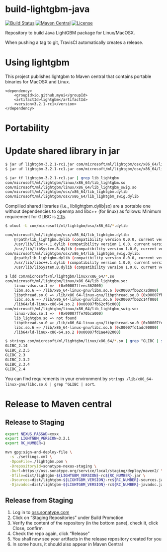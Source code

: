 # build-lightgbm-java
[![Build Status](https://travis-ci.org/myui/build-lightgbm-java.svg?branch=master)](https://travis-ci.org/myui/build-lightgbm-java) 
[![Maven Central](https://maven-badges.herokuapp.com/maven-central/io.github.myui/lightgbm/badge.svg)](https://search.maven.org/#search%7Cga%7C1%7Cg%3A%22io.github.myui%22%20a%3Alightgbm) 
[![License](http://img.shields.io/:license-Apache_v2-blue.svg)](https://github.com/myui/build-lightgbm-java/blob/master/LICENSE)

Repository to build Java LightGBM package for Linux/MacOSX. 

When pushing a tag to git, TravisCI automatically creates a release.

# Using lightgbm

This project publishes lightgbm to Maven central that contains portable binaries for MacOSX and Linux. 

```
<dependency>
    <groupId>io.github.myui</groupId>
    <artifactId>lightgbm</artifactId>
    <version>3.2.1-rc1</version>
</dependency>
```

# Portability

# Update shared library in jar

```sh
$ jar uf lightgbm-3.2.1-rc1.jar com/microsoft/ml/lightgbm/osx/x86_64/lib_lightgbm.dylib
$ jar uf lightgbm-3.2.1-rc1.jar com/microsoft/ml/lightgbm/osx/x86_64/lib_lightgbm_swig.dylib

$ jar tf lightgbm-3.2.1-rc1.jar | grep lib_lightgbm
com/microsoft/ml/lightgbm/linux/x86_64/lib_lightgbm.so
com/microsoft/ml/lightgbm/linux/x86_64/lib_lightgbm_swig.so
com/microsoft/ml/lightgbm/osx/x86_64/lib_lightgbm.dylib
com/microsoft/ml/lightgbm/osx/x86_64/lib_lightgbm_swig.dylib
```

Compilied shared libraries (i.e., liblightgbm.dylib|so) are a portable one without dependencies to openmp and libc++ (for linux) as follows:
Minimum requirement for GLIBC is [2.15](https://abi-laboratory.pro/tracker/timeline/glibc/).

```sh
$ otool -L com/microsoft/ml/lightgbm/osx/x86_64/*.dylib

com/microsoft/ml/lightgbm/osx/x86_64/lib_lightgbm.dylib:
	@rpath/lib_lightgbm.dylib (compatibility version 0.0.0, current version 0.0.0)
	/usr/lib/libc++.1.dylib (compatibility version 1.0.0, current version 400.9.0)
	/usr/lib/libSystem.B.dylib (compatibility version 1.0.0, current version 1252.50.4)
com/microsoft/ml/lightgbm/osx/x86_64/lib_lightgbm_swig.dylib:
	@rpath/lib_lightgbm.dylib (compatibility version 0.0.0, current version 0.0.0)
	/usr/lib/libc++.1.dylib (compatibility version 1.0.0, current version 400.9.0)
	/usr/lib/libSystem.B.dylib (compatibility version 1.0.0, current version 1252.50.4)

$ ldd com/microsoft/ml/lightgbm/linux/x86_64/*.so
com/microsoft/ml/lightgbm/linux/x86_64/lib_lightgbm.so:
	linux-vdso.so.1 =>  (0x00007ffeec362000)
	libm.so.6 => /lib/x86_64-linux-gnu/libm.so.6 (0x00007fb62c72d000)
	libpthread.so.0 => /lib/x86_64-linux-gnu/libpthread.so.0 (0x00007fb62c510000)
	libc.so.6 => /lib/x86_64-linux-gnu/libc.so.6 (0x00007fb62c14f000)
	/lib64/ld-linux-x86-64.so.2 (0x00007fb62cf6c000)
com/microsoft/ml/lightgbm/linux/x86_64/lib_lightgbm_swig.so:
	linux-vdso.so.1 =>  (0x00007ffe70bca000)
	lib_lightgbm.so => not found
	libpthread.so.0 => /lib/x86_64-linux-gnu/libpthread.so.0 (0x00007fd1ae051000)
	libc.so.6 => /lib/x86_64-linux-gnu/libc.so.6 (0x00007fd1adc90000)
	/lib64/ld-linux-x86-64.so.2 (0x00007fd1ae482000)

$ strings com/microsoft/ml/lightgbm/linux/x86_64/*.so | grep ^GLIBC | sort | uniq
GLIBC_2.14
GLIBC_2.2.5
GLIBC_2.3
GLIBC_2.3.2
GLIBC_2.3.4
GLIBC_2.4
```
 
You can find requirements in your environment by `strings /lib/x86_64-linux-gnu/libc.so.6 | grep ^GLIBC | sort`.

# Release to Maven central

## Release to Staging

```sh
export NEXUS_PASSWD=xxxx
export LIGHTGBM_VERSION=3.2.1
export RC_NUMBER=1

mvn gpg:sign-and-deploy-file \
  -s ./settings.xml \
  -DpomFile=./lightgbm.pom \
  -DrepositoryId=sonatype-nexus-staging \
  -Durl=https://oss.sonatype.org/service/local/staging/deploy/maven2/ \
  -Dfile=dist/lightgbm-${LIGHTGBM_VERSION}-rc${RC_NUMBER}.jar \
  -Dsources=dist/lightgbm-${LIGHTGBM_VERSION}-rc${RC_NUMBER}-sources.jar \
  -Djavadoc=dist/lightgbm-${LIGHTGBM_VERSION}-rc${RC_NUMBER}-javadoc.jar
```

## Release from Staging

1. Log in to [oss.sonatype.com](https://oss.sonatype.org/)
2. Click on “Staging Repositories” under Build Promotion
3. Verify the content of the repository (in the bottom pane), check it, click Close, confirm
4. Check the repo again, click “Release”
5. You shall now see your artifacts in the release repository created for you
6. In some hours, it should also appear in Maven Central
